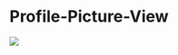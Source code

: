 # Profile-Picture-View

[![](https://jitpack.io/v/JoshTalks/Profile-Picture-View.svg)](https://jitpack.io/#JoshTalks/Profile-Picture-View)
